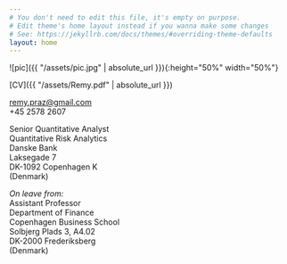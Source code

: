 ```yaml
---
# You don't need to edit this file, it's empty on purpose.
# Edit theme's home layout instead if you wanna make some changes
# See: https://jekyllrb.com/docs/themes/#overriding-theme-defaults
layout: home
---
```


![pic]({{ "/assets/pic.jpg" | absolute_url }}){:height="50%" width="50%"}
  
  
[CV]({{ "/assets/Remy.pdf" | absolute_url }})

remy.praz@gmail.com  
+45 2578 2607

Senior Quantitative Analyst  
Quantitative Risk Analytics  
Danske Bank  
Laksegade 7  
DK-1092 Copenhagen K  
(Denmark)

_On leave from:_  
Assistant Professor  
Department of Finance   
Copenhagen Business School  
Solbjerg Plads 3, A4.02  
DK-2000 Frederiksberg  
(Denmark)
  

